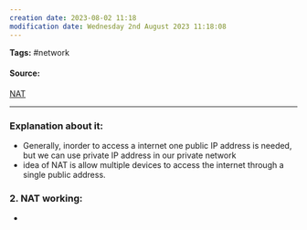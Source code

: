 ```yaml
---
creation date: 2023-08-02 11:18
modification date: Wednesday 2nd August 2023 11:18:08
---
```


**Tags:** #network 

#### Source:
[NAT](https://www.geeksforgeeks.org/network-address-translation-nat/)

--------------------------------------

### Explanation about it:

* Generally, inorder to access a internet one public IP address is needed, but we can use private IP address in our private network
* idea of NAT is allow multiple devices to access the internet through a single public address.

### 2. NAT working:
 * 